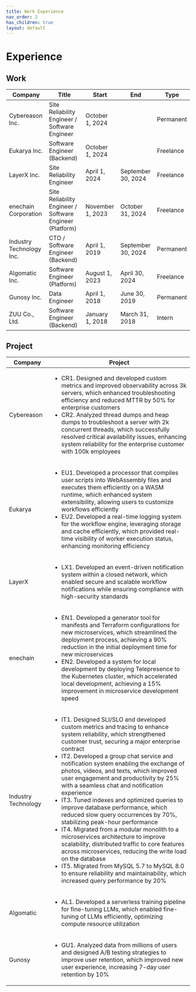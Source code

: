 ```yaml
---
title: Work Experience
nav_order: 2
has_children: true
layout: default
---
```


# Experience

## Work

| Company                 | Title                                                  | Start           | End                 | Type      |
| ----------------------- | ------------------------------------------------------ | --------------- | ------------------- | --------- |
| Cybereason Inc.         | Site Reliability Engineer / Software Engineer          | October 1, 2024 |                     | Permanent |
| Eukarya Inc.            | Software Engineer (Backend)                          | October 1, 2024 |                     | Freelance |
| LayerX Inc.             | Site Reliability Engineer                              | April 1, 2024   | September 30, 2024  | Freelance |
| enechain Corporation    | Site Reliability Engineer / Software Engineer (Platform) | November 1, 2023| October 31, 2024    | Freelance |
| Industry Technology Inc.| CTO / Software Engineer (Backend)                      | April 1, 2019   | September 30, 2024  | Permanent |
| Algomatic Inc.          | Software Engineer (Platform)                         | August 1, 2023  | April 30, 2024      | Freelance |
| Gunosy Inc.             | Data Engineer                                          | April 1, 2018   | June 30, 2019       | Permanent |
| ZUU Co., Ltd.           | Software Engineer (Backend)                          | January 1, 2018 | March 31, 2018      | Intern    |

## Project

| Company             | Project                                                                                                                                                                                                                                                                                                                                                                                                                                                                                                                                                                                                                                                                                                                                                                                                                                                                         |
| ------------------- | --------------------------------------------------------------------------------------------------------------------------------------------------------------------------------------------------------------------------------------------------------------------------------------------------------------------------------------------------------------------------------------------------------------------------------------------------------------------------------------------------------------------------------------------------------------------------------------------------------------------------------------------------------------------------------------------------------------------------------------------------------------------------------------------------------------------------------------------------------------------------------------- |
| Cybereason          | <ul><li>CR1. Designed and developed custom metrics and improved observability across 3k servers, which enhanced troubleshooting efficiency and reduced MTTR by 50% for enterprise customers</li><li>CR2. Analyzed thread dumps and heap dumps to troubleshoot a server with 2k concurrent threads, which successfully resolved critical availability issues, enhancing system reliability for the enterprise customer with 100k employees</li></ul>                                                                                                                                                                                                                                                                                                                                                                                                                                                                                                                                 |
| Eukarya             | <ul><li>EU1. Developed a processor that compiles user scripts into WebAssembly files and executes them efficiently on a WASM runtime, which enhanced system extensibility, allowing users to customize workflows efficiently</li><li>EU2. Developed a real-time logging system for the workflow engine, leveraging storage and cache efficiently, which provided real-time visibility of worker execution status, enhancing monitoring efficiency</li></ul>                                                                                                                                                                                                                                                                                                                                                                                                                                                                                           |
| LayerX              | <ul><li>LX1. Developed an event-driven notification system within a closed network, which enabled secure and scalable workflow notifications while ensuring compliance with high-security standards</li></ul>                                                                                                                                                                                                                                                                                                                                                                                                                                                                                                                                                                                                                                                               |
| enechain            | <ul><li>EN1. Developed a generator tool for manifests and Terraform configurations for new microservices, which streamlined the deployment process, achieving a 90% reduction in the initial deployment time for new microservices</li><li>EN2. Developed a system for local development by deploying Telepresence to the Kubernetes cluster, which accelerated local development, achieving a 15% improvement in microservice development speed</li></ul>                                                                                                                                                                                                                                                                                                                                                                                                                                                                |
| Industry Technology | <ul><li>IT1. Designed SLI/SLO and developed custom metrics and tracing to enhance system reliability, which strengthened customer trust, securing a major enterprise contract</li><li>IT2. Developed a group chat service and notification system enabling the exchange of photos, videos, and texts, which improved user engagement and productivity by 25% with a seamless chat and notification experience</li><li>IT3. Tuned indexes and optimized queries to improve database performance, which reduced slow query occurrences by 70%, stabilizing peak-hour performance</li><li>IT4. Migrated from a modular monolith to a microservices architecture to improve scalability, distributed traffic to core features across microservices, reducing the write load on the database</li><li>IT5. Migrated from MySQL 5.7 to MySQL 8.0 to ensure reliability and maintainability, which increased query performance by 20%</li></ul> |
| Algomatic           | <ul><li>AL1. Developed a serverless training pipeline for fine-tuning LLMs, which enabled fine-tuning of LLMs efficiently, optimizing compute resource utilization</li></ul>                                                                                                                                                                                                                                                                                                                                                                                                                                                                                                    |
| Gunosy              | <ul><li>GU1. Analyzed data from millions of users and designed A/B testing strategies to improve user retention, which improved new user experience, increasing 7-day user retention by 10%</li></ul>                                                                                                                                                                                                                                                                                                                                                                                                                                                                       |

